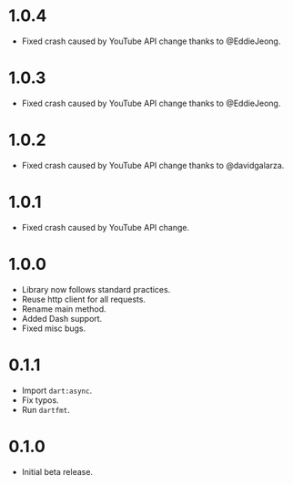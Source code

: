 # 1.0.4

- Fixed crash caused by YouTube API change thanks to @EddieJeong.

# 1.0.3

- Fixed crash caused by YouTube API change thanks to @EddieJeong.

# 1.0.2

- Fixed crash caused by YouTube API change thanks to @davidgalarza.

# 1.0.1

- Fixed crash caused by YouTube API change.

# 1.0.0

- Library now follows standard practices.
- Reuse http client for all requests.
- Rename main method.
- Added Dash support.
- Fixed misc bugs.

# 0.1.1

- Import `dart:async`.
- Fix typos.
- Run `dartfmt`.

# 0.1.0

- Initial beta release.

